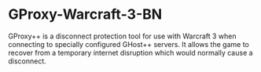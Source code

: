 # GProxy-Warcraft-3-BN
GProxy++ is a disconnect protection tool for use with Warcraft 3 when connecting to specially configured GHost++ servers. It allows the game to recover from a temporary internet disruption which would normally cause a disconnect. 
